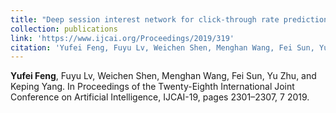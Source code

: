 ```yaml
---
title: "Deep session interest network for click-through rate prediction"
collection: publications
link: 'https://www.ijcai.org/Proceedings/2019/319'
citation: 'Yufei Feng, Fuyu Lv, Weichen Shen, Menghan Wang, Fei Sun, Yu Zhu, and Keping Yang. Deep session interest network for click-through rate prediction. In Proceedings of the Twenty-Eighth International Joint Conference on Artificial Intelligence, IJCAI-19, pages 2301–2307, 7 2019.'
---
```


<b>Yufei Feng</b>, Fuyu Lv, Weichen Shen, Menghan Wang, Fei Sun, Yu Zhu, and Keping Yang.
In Proceedings of the Twenty-Eighth International Joint Conference on Artificial Intelligence, IJCAI-19, pages 2301–2307, 7 2019.